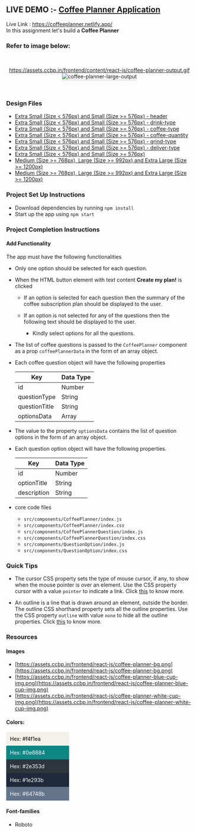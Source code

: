 ## LIVE DEMO :- <a href="https://coffeeplanner.netlify.app/">Coffee Planner Application</a>
Live Link : https://coffeeplanner.netlify.app/ </br>
In this assignment let's build a **Coffee Planner**

### Refer to image below:

<br/>
<div style="text-align: center;">

https://assets.ccbp.in/frontend/content/react-js/coffee-planner-output.gif
<img src="https://assets.ccbp.in/frontend/content/react-js/coffee-planner-output.gif" alt="coffee-planner-large-output" style="max-width:70%;box-shadow:0 2.8px 2.2px rgba(0, 0, 0, 0.12)">

</div>
<br/>

### Design Files

- [Extra Small (Size < 576px) and Small (Size >= 576px) - header](https://assets.ccbp.in/frontend/content/react-js/coffee-planner-sm-header-output-img.png)
- [Extra Small (Size < 576px) and Small (Size >= 576px) - drink-type](https://assets.ccbp.in/frontend/content/react-js/coffee-planner-sm-drink-type-output.png)
- [Extra Small (Size < 576px) and Small (Size >= 576px) - coffee-type](https://assets.ccbp.in/frontend/content/react-js/coffee-planner-sm-coffee-type-output.png)
- [Extra Small (Size < 576px) and Small (Size >= 576px) - coffee-quantity](https://assets.ccbp.in/frontend/content/react-js/coffee-planner-sm-coffee-quantity-output.png)
- [Extra Small (Size < 576px) and Small (Size >= 576px) - grind-type](https://assets.ccbp.in/frontend/content/react-js/coffee-planner-sm-grind-type-output.png)
- [Extra Small (Size < 576px) and Small (Size >= 576px) - deliver-type](https://assets.ccbp.in/frontend/content/react-js/coffee-planner-sm-deliver-type-output.png)
- [Extra Small (Size < 576px) and Small (Size >= 576px)](https://assets.ccbp.in/frontend/content/react-js/coffee-planner-success-sm-output.png)
- [Medium (Size >= 768px), Large (Size >= 992px) and Extra Large (Size >= 1200px)](https://assets.ccbp.in/frontend/content/react-js/coffee-planner-success-lg-output.png)
- [Medium (Size >= 768px), Large (Size >= 992px) and Extra Large (Size >= 1200px)](https://assets.ccbp.in/frontend/content/react-js/coffee-planner-error-lg-output.png)

### Project Set Up Instructions

- Download dependencies by running `npm install`
- Start up the app using `npm start`

### Project Completion Instructions

#### Add Functionality

The app must have the following functionalities

- Only one option should be selected for each question.

- When the HTML button element with text content **Create my plan!** is clicked

  - If an option is selected for each question then the summary of the coffee subscription plan should be displayed to the user.

  - If an option is not selected for any of the questions then the following text should be displayed to the user.
    - Kindly select options for all the questions.

- The list of coffee questions is passed to the `CoffeePlanner` component as a prop `coffeePlannerData` in the form of an array object.

- Each coffee question object will have the following properties

  | Key           | Data Type |
  | --------------| --------- |
  | id            | Number    |
  | questionType  | String    |
  | questionTitle | String    |
  | optionsData   | Array     |

- The value to the property `optionsData` contains the list of question options in the form of an array object.
- Each question option object will have the following properties.

  | Key         | Data Type |
  | ----------- | --------- |
  | id          | Number    |
  | optionTitle | String    |
  | description | String    |

- core code files
  - `src/components/CoffeePlanner/index.js`
  - `src/components/CoffeePlanner/index.css`
  - `src/components/CoffeePlannerQuestion/index.js`
  - `src/components/CoffeePlannerQuestion/index.css`
  - `src/components/QuestionOption/index.js`
  - `src/components/QuestionOption/index.css`

### Quick Tips

- The cursor CSS property sets the type of mouse cursor, if any, to show when the mouse pointer is over an element. Use the CSS property cursor with a value `pointer` to indicate a link. Click <a href="https://css-tricks.com/almanac/properties/c/cursor/" target="_blank">this</a> to know more.

- An outline is a line that is drawn around an element, outside the border. The outline CSS shorthand property sets all the outline properties. Use the CSS property `outline` with value `none` to hide all the outline properties. Click <a href="https://www.w3schools.com/css/css_outline.asp" target="_blank">this</a> to know more.

### Resources

#### Images

- [https://assets.ccbp.in/frontend/react-js/coffee-planner-bg.png](https://assets.ccbp.in/frontend/react-js/coffee-planner-bg.png)
- [https://assets.ccbp.in/frontend/react-js/coffee-planner-blue-cup-img.png](https://assets.ccbp.in/frontend/react-js/coffee-planner-blue-cup-img.png)
- [https://assets.ccbp.in/frontend/react-js/coffee-planner-white-cup-img.png](https://assets.ccbp.in/frontend/react-js/coffee-planner-white-cup-img.png)

#### Colors:

<div style="background-color: #f4f1ea; width: 150px; padding: 10px; color: black">Hex: #f4f1ea</div>
<div style="background-color: #0e8684; width: 150px; padding: 10px; color: white">Hex: #0e8684</div>
<div style="background-color: #2e353d; width: 150px; padding: 10px; color: white">Hex: #2e353d</div>
<div style="background-color: #1e293b; width: 150px; padding: 10px; color: white">Hex: #1e293b</div>
<div style="background-color: #64748b; width: 150px; padding: 10px; color: white">Hex: #64748b</div>

#### Font-families

- Roboto


